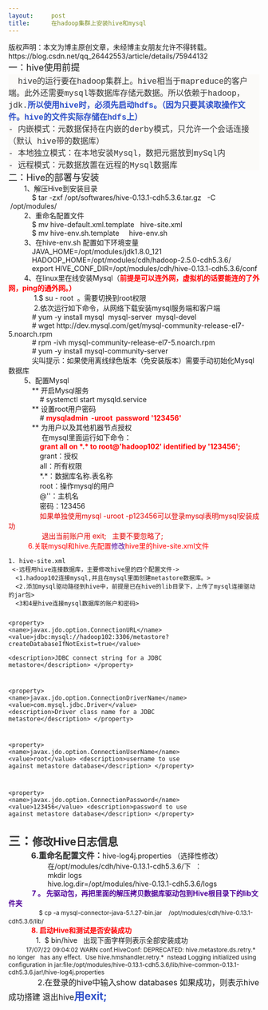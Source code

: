 ```yaml
---
layout:     post
title:      在hadoop集群上安装hive和mysql
---
```

<div id="article_content" class="article_content clearfix csdn-tracking-statistics" data-pid="blog" data-mod="popu_307" data-dsm="post">
								<div class="article-copyright">
					版权声明：本文为博主原创文章，未经博主女朋友允许不得转载。					https://blog.csdn.net/qq_26442553/article/details/75944132				</div>
								            <link rel="stylesheet" href="https://csdnimg.cn/release/phoenix/template/css/ck_htmledit_views-f76675cdea.css">
						<div class="htmledit_views" id="content_views">
                <div><div><span style="font-size:18px;">一：hive使用前提<span style="line-height:1.45;">   </span></span></div><div style="background-color:rgb(251,250,248);"><div><span style="font-size:16px;color:rgb(51,51,51);font-family:Monaco, Menlo, Consolas, 'Courier New', monospace;">  hive的运行要在hadoop集群上。hive相当于mapreduce的客户端。此外还需要mysql等数据库存储元数据。所以依赖于hadoop，jdk.</span><span style="font-size:16px;color:rgb(45,79,201);font-family:Monaco, Menlo, Consolas, 'Courier New', monospace;"><strong>所以使用hive时，必须先启动hdfs。（因为只要其读取操作文件。hive的文件实际存储在hdfs上）</strong></span></div><div><span style="font-size:16px;color:rgb(51,51,51);font-family:Monaco, Menlo, Consolas, 'Courier New', monospace;">- 内嵌模式：元数据保持在内嵌的derby模式，只允许一个会话连接（默认 hive带的数据库）</span></div><div><span style="font-size:16px;color:rgb(51,51,51);font-family:Monaco, Menlo, Consolas, 'Courier New', monospace;">- 本地独立模式：在本地安装Mysql，数把元据放到mySql内</span></div><div><span style="font-size:16px;color:rgb(51,51,51);font-family:Monaco, Menlo, Consolas, 'Courier New', monospace;">- 远程模式：元数据放置在远程的Mysql数据库</span></div></div></div><div><span style="font-size:18px;">二：Hive的部署与安装</span></div><div>        1、解压Hive到安装目录</div><div>            $ tar -zxf /opt/softwares/hive-0.13.1-cdh5.3.6.tar.gz   -C  /opt/modules/</div><div>        2、重命名配置文件</div><div>            $ mv hive-default.xml.template   hive-site.xml</div><div>            $ mv hive-env.sh.template     hive-env.sh</div><div>        3、在hive-env.sh 配置如下环境变量</div><div>            JAVA_HOME=/opt/modules/jdk1.8.0_121</div><div>            HADOOP_HOME=/opt/modules/cdh/hadoop-2.5.0-cdh5.3.6/</div><div>            export HIVE_CONF_DIR=/opt/modules/cdh/hive-0.13.1-cdh5.3.6/conf</div><div>        4、在linux里在线安装Mysql（<span style="color:#ff0000;"><strong>前提是可以连外网，虚拟机的话要能连的了外网，ping的通外网。）</strong></span></div><div>             1.$ su - root  。需要切换到root权限</div><div>             2.依次运行如下命令，从网络下载安装mysql服务端和客户端</div><div>            # yum -y install mysql  mysql-server  mysql-devel</div><div>            # wget http://dev.mysql.com/get/mysql-community-release-el7-5.noarch.rpm</div><div>            # rpm -ivh mysql-community-release-el7-5.noarch.rpm</div><div>            # yum -y install mysql-community-server</div><div>            尖叫提示：如果使用离线绿色版本（免安装版本）需要手动初始化Mysql数据库</div><div>        5、配置Mysql</div><div>            ** 开启Mysql服务</div><div>                # systemctl start mysqld.service</div><div>            ** 设置root用户密码</div><div>                # <strong><span style="color:rgb(255,0,0);">mysqladmin  -uroot  password '123456'</span></strong></div><div>            ** 为用户以及其他机器节点授权</div><div>                 在mysql里面运行如下命令：</div><div>                <strong><span style="color:rgb(255,0,0);">grant all on *.* to root@'hadoop102' identified by '123456';</span></strong></div><div>                grant：授权</div><div>                all：所有权限</div><div>                *.*：数据库名称.表名称</div><div>                root：操作mysql的用户</div><div>                @''：主机名</div><div>                密码：123456</div><div>                <span style="color:rgb(227,0,0);">如果单独使用mysql -uroot -p123456可以登录mysql表明mysql安装成功</span></div><div><span style="color:rgb(227,0,0);">                 退出当前账户用 exit;   主要不要忽略了;</span></div><div>        <span style="color:rgb(255,0,0);">  6.关联mysql和hive.先配置<span style="color:rgb(79,0,154);">修改</span>hive里的hive-site.xml文件</span>        </div><div><pre><code class="language-html">1. hive-site.xml
 &lt;-远程用hive连接数据库，主要修改hive里的四个配置文件-&gt;
  &lt;1.hadoop102连接mysql,并且在mysql里面创建metastore数据库。&gt;
  &lt;2.添加mysql驱动路径到hive中，前提是已在hive的lib目录下，上传了mysql连接驱动的jar包&gt;
  &lt;3和4是hive连接mysql数据库的账户和密码&gt;

&lt;property&gt;
     &lt;name&gt;javax.jdo.option.ConnectionURL&lt;/name&gt;
     &lt;value&gt;jdbc:mysql://hadoop102:3306/metastore?createDatabaseIfNotExist=true&lt;/value&gt;     
     &lt;description&gt;JDBC connect string for a JDBC metastore&lt;/description&gt;
&lt;/property&gt;

&lt;property&gt;
      &lt;name&gt;javax.jdo.option.ConnectionDriverName&lt;/name&gt;
      &lt;value&gt;com.mysql.jdbc.Driver&lt;/value&gt;
      &lt;description&gt;Driver class name for a JDBC metastore&lt;/description&gt;
&lt;/property&gt;

&lt;property&gt;
       &lt;name&gt;javax.jdo.option.ConnectionUserName&lt;/name&gt;
       &lt;value&gt;root&lt;/value&gt;
       &lt;description&gt;username to use against metastore database&lt;/description&gt;
&lt;/property&gt;

&lt;property&gt;
       &lt;name&gt;javax.jdo.option.ConnectionPassword&lt;/name&gt;
       &lt;value&gt;123456&lt;/value&gt;
       &lt;description&gt;password to use against metastore database&lt;/description&gt;
&lt;/property&gt;         </code></pre></div><div><div style="font-weight:bold;color:rgb(47,47,47);"><span style="font-size:24px;">三：</span><span style="font-size:21px;">修改Hive日志信息</span></div><div><div><span style="font-size:16px;"><span><span style="color:rgb(47,47,47);"><span style="font-weight:700;">            6.重命名配置文件：</span></span></span></span>hive-log4j.properties （选择性修改）</div><div>                    在/opt/modules/cdh/hive-0.13.1-cdh5.3.6/下  ：</div><div>                    mkdir logs<br>                    hive.log.dir=/opt/modules/hive-0.13.1-cdh5.3.6/logs</div></div></div><div>            <strong><span style="color:rgb(79,0,154);">7 。 先驱动包，再把里面的解压拷贝数据库驱动包到Hive根目录下的lib文件夹</span></strong></div><div>             <span style="font-size:12px;">   $ cp -a mysql-connector-java-5.1.27-bin.jar    /opt/modules/cdh/hive-0.13.1-cdh5.3.6/lib/</span>             </div><div>          <span style="color:rgb(255,0,0);"><strong>  8. 启动Hive和测试是否安装成功</strong></span><br></div><div>              1.  $ bin/hive   出现下面字样则表示全部安装成功</div><div>         <span style="font-size:12px;">17/07/22 09:04:02 WARN conf.HiveConf: DEPRECATED: hive.metastore.ds.retry.* no longer   has any effect.  Use hive.hmshandler.retry.*  nstead Logging initialized using configuration in jar:file:/opt/modules/hive-0.13.1-cdh5.3.6/lib/hive-common-0.13.1-cdh5.3.6.jar!/hive-log4j.properties</span></div><div><span style="font-size:16px;">             2.在登录的hive中输入show databases 如果成功，则表示hive成功搭建 退出hive<strong><span style="color:rgb(45,79,201);"><span style="font-size:21px;">用exit;</span></span></strong></span>            </div>            </div>
                </div>